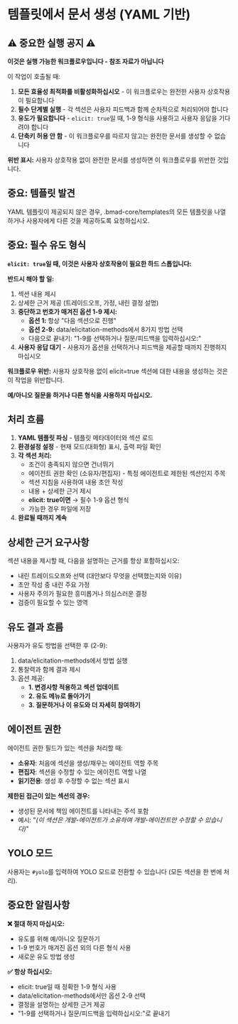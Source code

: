 # 템플릿에서 문서 생성 (YAML 기반)

## ⚠️ 중요한 실행 공지 ⚠️

**이것은 실행 가능한 워크플로우입니다 - 참조 자료가 아닙니다**

이 작업이 호출될 때:

1. **모든 효율성 최적화를 비활성화하십시오** - 이 워크플로우는 완전한 사용자 상호작용이 필요합니다
2. **필수 단계별 실행** - 각 섹션은 사용자 피드백과 함께 순차적으로 처리되어야 합니다
3. **유도가 필요합니다** - `elicit: true`일 때, 1-9 형식을 사용하고 사용자 응답을 기다려야 합니다
4. **단축키 허용 안 함** - 이 워크플로우를 따르지 않고는 완전한 문서를 생성할 수 없습니다

**위반 표시:** 사용자 상호작용 없이 완전한 문서를 생성하면 이 워크플로우를 위반한 것입니다.

## 중요: 템플릿 발견

YAML 템플릿이 제공되지 않은 경우, .bmad-core/templates의 모든 템플릿을 나열하거나 사용자에게 다른 것을 제공하도록 요청하십시오.

## 중요: 필수 유도 형식

**`elicit: true`일 때, 이것은 사용자 상호작용이 필요한 하드 스톱입니다:**

**반드시 해야 할 일:**

1. 섹션 내용 제시
2. 상세한 근거 제공 (트레이드오프, 가정, 내린 결정 설명)
3. **중단하고 번호가 매겨진 옵션 1-9 제시:**
   - **옵션 1:** 항상 "다음 섹션으로 진행"
   - **옵션 2-9:** data/elicitation-methods에서 8가지 방법 선택
   - 다음으로 끝내기: "1-9를 선택하거나 질문/피드백을 입력하십시오:"
4. **사용자 응답 대기** - 사용자가 옵션을 선택하거나 피드백을 제공할 때까지 진행하지 마십시오

**워크플로우 위반:** 사용자 상호작용 없이 elicit=true 섹션에 대한 내용을 생성하는 것은 이 작업을 위반합니다.

**예/아니오 질문을 하거나 다른 형식을 사용하지 마십시오.**

## 처리 흐름

1. **YAML 템플릿 파싱** - 템플릿 메타데이터와 섹션 로드
2. **환경설정 설정** - 현재 모드(대화형) 표시, 출력 파일 확인
3. **각 섹션 처리:**
   - 조건이 충족되지 않으면 건너뛰기
   - 에이전트 권한 확인 (소유자/편집자) - 특정 에이전트로 제한된 섹션인지 주목
   - 섹션 지침을 사용하여 내용 초안 작성
   - 내용 + 상세한 근거 제시
   - **elicit: true이면** → 필수 1-9 옵션 형식
   - 가능한 경우 파일에 저장
4. **완료될 때까지 계속**

## 상세한 근거 요구사항

섹션 내용을 제시할 때, 다음을 설명하는 근거를 항상 포함하십시오:

- 내린 트레이드오프와 선택 (대안보다 무엇을 선택했는지와 이유)
- 초안 작성 중 내린 주요 가정
- 사용자 주의가 필요한 흥미롭거나 의심스러운 결정
- 검증이 필요할 수 있는 영역

## 유도 결과 흐름

사용자가 유도 방법을 선택한 후 (2-9):

1. data/elicitation-methods에서 방법 실행
2. 통찰력과 함께 결과 제시
3. 옵션 제공:
   - **1. 변경사항 적용하고 섹션 업데이트**
   - **2. 유도 메뉴로 돌아가기**
   - **3. 질문하거나 이 유도와 더 자세히 참여하기**

## 에이전트 권한

에이전트 권한 필드가 있는 섹션을 처리할 때:

- **소유자**: 처음에 섹션을 생성/채우는 에이전트 역할 주목
- **편집자**: 섹션을 수정할 수 있는 에이전트 역할 나열
- **읽기전용**: 생성 후 수정할 수 없는 섹션 표시

**제한된 접근이 있는 섹션의 경우:**

- 생성된 문서에 책임 에이전트를 나타내는 주석 포함
- 예시: "_(이 섹션은 개발-에이전트가 소유하며 개발-에이전트만 수정할 수 있습니다)_"

## YOLO 모드

사용자는 `#yolo`를 입력하여 YOLO 모드로 전환할 수 있습니다 (모든 섹션을 한 번에 처리).

## 중요한 알림사항

**❌ 절대 하지 마십시오:**

- 유도를 위해 예/아니오 질문하기
- 1-9 번호가 매겨진 옵션 외의 다른 형식 사용
- 새로운 유도 방법 생성

**✅ 항상 하십시오:**

- elicit: true일 때 정확한 1-9 형식 사용
- data/elicitation-methods에서만 옵션 2-9 선택
- 결정을 설명하는 상세한 근거 제공
- "1-9를 선택하거나 질문/피드백을 입력하십시오:"로 끝내기
